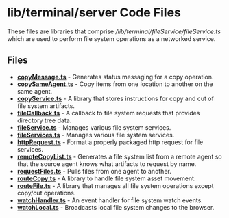 # lib/terminal/server Code Files
These files are libraries that comprise */lib/terminal/fileService/fileService.ts* which are used to perform file system operations as a networked service.

## Files
<!-- Do not edit below this line.  Contents dynamically populated. -->

* **[copyMessage.ts](copyMessage.ts)**       - Generates status messaging for a copy operation.
* **[copySameAgent.ts](copySameAgent.ts)**   - Copy items from one location to another on the same agent.
* **[copyService.ts](copyService.ts)**       - A library that stores instructions for copy and cut of file system artifacts.
* **[fileCallback.ts](fileCallback.ts)**     - A callback to file system requests that provides directory tree data.
* **[fileService.ts](fileService.ts)**       - Manages various file system services.
* **[fileServices.ts](fileServices.ts)**     - Manages various file system services.
* **[httpRequest.ts](httpRequest.ts)**       - Format a properly packaged http request for file services.
* **[remoteCopyList.ts](remoteCopyList.ts)** - Generates a file system list from a remote agent so that the source agent knows what artifacts to request by name.
* **[requestFiles.ts](requestFiles.ts)**     - Pulls files from one agent to another.
* **[routeCopy.ts](routeCopy.ts)**           - A library to handle file system asset movement.
* **[routeFile.ts](routeFile.ts)**           - A library that manages all file system operations except copy/cut operations.
* **[watchHandler.ts](watchHandler.ts)**     - An event handler for file system watch events.
* **[watchLocal.ts](watchLocal.ts)**         - Broadcasts local file system changes to the browser.
